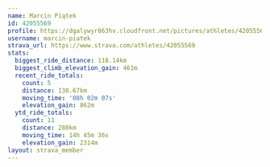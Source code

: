 ```yaml
---
name: Marcin Piątek
id: 42055569
profile: https://dgalywyr863hv.cloudfront.net/pictures/athletes/42055569/12602382/1/large.jpg
username: marcin-piatek
strava_url: https://www.strava.com/athletes/42055569
stats:
  biggest_ride_distance: 118.14km
  biggest_climb_elevation_gain: 461m
  recent_ride_totals:
    count: 5
    distance: 138.67km
    moving_time: '08h 02m 07s'
    elevation_gain: 862m
  ytd_ride_totals:
    count: 11
    distance: 280km
    moving_time: 14h 45m 36s
    elevation_gain: 2314m
layout: strava_member
--- 
```

